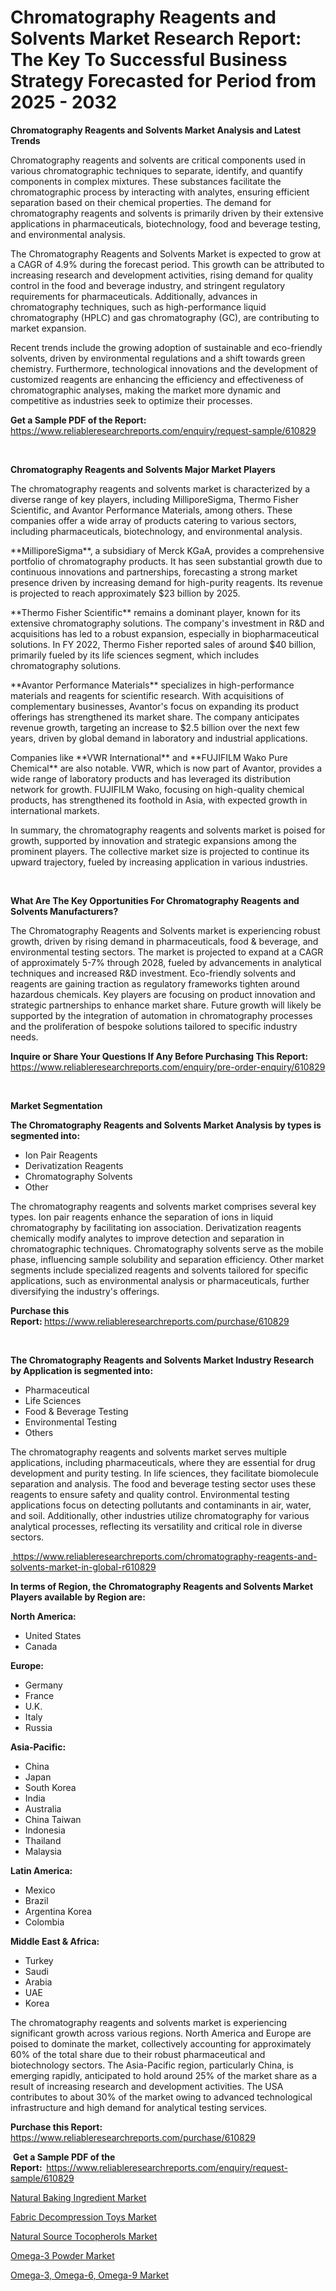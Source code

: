 <p><h1>Chromatography Reagents and Solvents Market Research Report: The Key To Successful Business Strategy Forecasted for Period from 2025 - 2032</h1></p><p><strong>Chromatography Reagents and Solvents Market Analysis and Latest Trends</strong></p>
<p><p>Chromatography reagents and solvents are critical components used in various chromatographic techniques to separate, identify, and quantify components in complex mixtures. These substances facilitate the chromatographic process by interacting with analytes, ensuring efficient separation based on their chemical properties. The demand for chromatography reagents and solvents is primarily driven by their extensive applications in pharmaceuticals, biotechnology, food and beverage testing, and environmental analysis.</p><p>The Chromatography Reagents and Solvents Market is expected to grow at a CAGR of 4.9% during the forecast period. This growth can be attributed to increasing research and development activities, rising demand for quality control in the food and beverage industry, and stringent regulatory requirements for pharmaceuticals. Additionally, advances in chromatography techniques, such as high-performance liquid chromatography (HPLC) and gas chromatography (GC), are contributing to market expansion. </p><p>Recent trends include the growing adoption of sustainable and eco-friendly solvents, driven by environmental regulations and a shift towards green chemistry. Furthermore, technological innovations and the development of customized reagents are enhancing the efficiency and effectiveness of chromatographic analyses, making the market more dynamic and competitive as industries seek to optimize their processes.</p></p>
<p><strong>Get a Sample PDF of the Report:&nbsp;</strong> <a href="https://www.reliableresearchreports.com/enquiry/request-sample/610829?utm_campaign=36&utm_medium=2&utm_source=Github&utm_content=ia&utm_term=23032025&utm_id=chromatography-reagents-and-solvents">https://www.reliableresearchreports.com/enquiry/request-sample/610829</a></p>
<p>&nbsp;</p>
<p><strong>Chromatography Reagents and Solvents Major Market Players</strong></p>
<p><p>The chromatography reagents and solvents market is characterized by a diverse range of key players, including MilliporeSigma, Thermo Fisher Scientific, and Avantor Performance Materials, among others. These companies offer a wide array of products catering to various sectors, including pharmaceuticals, biotechnology, and environmental analysis.</p><p>**MilliporeSigma**, a subsidiary of Merck KGaA, provides a comprehensive portfolio of chromatography products. It has seen substantial growth due to continuous innovations and partnerships, forecasting a strong market presence driven by increasing demand for high-purity reagents. Its revenue is projected to reach approximately $23 billion by 2025.</p><p>**Thermo Fisher Scientific** remains a dominant player, known for its extensive chromatography solutions. The company's investment in R&D and acquisitions has led to a robust expansion, especially in biopharmaceutical solutions. In FY 2022, Thermo Fisher reported sales of around $40 billion, primarily fueled by its life sciences segment, which includes chromatography solutions.</p><p>**Avantor Performance Materials** specializes in high-performance materials and reagents for scientific research. With acquisitions of complementary businesses, Avantor's focus on expanding its product offerings has strengthened its market share. The company anticipates revenue growth, targeting an increase to $2.5 billion over the next few years, driven by global demand in laboratory and industrial applications.</p><p>Companies like **VWR International** and **FUJIFILM Wako Pure Chemical** are also notable. VWR, which is now part of Avantor, provides a wide range of laboratory products and has leveraged its distribution network for growth. FUJIFILM Wako, focusing on high-quality chemical products, has strengthened its foothold in Asia, with expected growth in international markets.</p><p>In summary, the chromatography reagents and solvents market is poised for growth, supported by innovation and strategic expansions among the prominent players. The collective market size is projected to continue its upward trajectory, fueled by increasing application in various industries.</p></p>
<p>&nbsp;</p>
<p><strong>What Are The Key Opportunities For Chromatography Reagents and Solvents Manufacturers?</strong></p>
<p><p>The Chromatography Reagents and Solvents market is experiencing robust growth, driven by rising demand in pharmaceuticals, food & beverage, and environmental testing sectors. The market is projected to expand at a CAGR of approximately 5-7% through 2028, fueled by advancements in analytical techniques and increased R&D investment. Eco-friendly solvents and reagents are gaining traction as regulatory frameworks tighten around hazardous chemicals. Key players are focusing on product innovation and strategic partnerships to enhance market share. Future growth will likely be supported by the integration of automation in chromatography processes and the proliferation of bespoke solutions tailored to specific industry needs.</p></p>
<p><strong>Inquire or Share Your Questions If Any Before Purchasing This Report:</strong> <a href="https://www.reliableresearchreports.com/enquiry/pre-order-enquiry/610829?utm_campaign=36&utm_medium=2&utm_source=Github&utm_content=ia&utm_term=23032025&utm_id=chromatography-reagents-and-solvents">https://www.reliableresearchreports.com/enquiry/pre-order-enquiry/610829</a></p>
<p>&nbsp;</p>
<p><strong>Market Segmentation</strong></p>
<p><strong>The Chromatography Reagents and Solvents Market Analysis by types is segmented into:</strong></p>
<p><ul><li>Ion Pair Reagents</li><li>Derivatization Reagents</li><li>Chromatography Solvents</li><li>Other</li></ul></p>
<p><p>The chromatography reagents and solvents market comprises several key types. Ion pair reagents enhance the separation of ions in liquid chromatography by facilitating ion association. Derivatization reagents chemically modify analytes to improve detection and separation in chromatographic techniques. Chromatography solvents serve as the mobile phase, influencing sample solubility and separation efficiency. Other market segments include specialized reagents and solvents tailored for specific applications, such as environmental analysis or pharmaceuticals, further diversifying the industry's offerings.</p></p>
<p><strong>Purchase this Report:&nbsp;</strong><a href="https://www.reliableresearchreports.com/purchase/610829?utm_campaign=36&utm_medium=2&utm_source=Github&utm_content=ia&utm_term=23032025&utm_id=chromatography-reagents-and-solvents">https://www.reliableresearchreports.com/purchase/610829</a></p>
<p>&nbsp;</p>
<p><strong>The Chromatography Reagents and Solvents Market Industry Research by Application is segmented into:</strong></p>
<p><ul><li>Pharmaceutical</li><li>Life Sciences</li><li>Food & Beverage Testing</li><li>Environmental Testing</li><li>Others</li></ul></p>
<p><p>The chromatography reagents and solvents market serves multiple applications, including pharmaceuticals, where they are essential for drug development and purity testing. In life sciences, they facilitate biomolecule separation and analysis. The food and beverage testing sector uses these reagents to ensure safety and quality control. Environmental testing applications focus on detecting pollutants and contaminants in air, water, and soil. Additionally, other industries utilize chromatography for various analytical processes, reflecting its versatility and critical role in diverse sectors.</p></p>
<p><a href="https://www.reliableresearchreports.com/chromatography-reagents-and-solvents-market-in-global-r610829?utm_campaign=36&utm_medium=2&utm_source=Github&utm_content=ia&utm_term=23032025&utm_id=chromatography-reagents-and-solvents">&nbsp;https://www.reliableresearchreports.com/chromatography-reagents-and-solvents-market-in-global-r610829</a></p>
<p><strong>In terms of Region, the Chromatography Reagents and Solvents Market Players available by Region are:</strong></p>
<p>
    <p> <strong> North America: </strong>
        <ul>
            <li>United States</li>
            <li>Canada</li>
        </ul>
        </p> 
    <p> <strong> Europe: </strong>
        <ul>
            <li>Germany</li>
            <li>France</li>
            <li>U.K.</li>
            <li>Italy</li>
            <li>Russia</li>
        </ul>
        </p> 
    <p> <strong> Asia-Pacific: </strong>
        <ul>
            <li>China</li>
            <li>Japan</li>
            <li>South Korea</li>
            <li>India</li>
            <li>Australia</li>
            <li>China Taiwan</li>
            <li>Indonesia</li>
            <li>Thailand</li>
            <li>Malaysia</li>
        </ul>
        </p> 
    <p> <strong> Latin America: </strong>
        <ul>
            <li>Mexico</li>
            <li>Brazil</li>
            <li>Argentina Korea</li>
            <li>Colombia</li>
        </ul>
        </p> 
    <p> <strong> Middle East & Africa: </strong>
        <ul>
            <li>Turkey</li>
            <li>Saudi</li>
            <li>Arabia</li>
            <li>UAE</li>
            <li>Korea</li>
        </ul>
    </p>
    </p>
<p><p>The chromatography reagents and solvents market is experiencing significant growth across various regions. North America and Europe are poised to dominate the market, collectively accounting for approximately 60% of the total share due to their robust pharmaceutical and biotechnology sectors. The Asia-Pacific region, particularly China, is emerging rapidly, anticipated to hold around 25% of the market share as a result of increasing research and development activities. The USA contributes to about 30% of the market owing to advanced technological infrastructure and high demand for analytical testing services.</p></p>
<p><strong>Purchase this Report: </strong><a href="https://www.reliableresearchreports.com/purchase/610829?utm_campaign=36&utm_medium=2&utm_source=Github&utm_content=ia&utm_term=23032025&utm_id=chromatography-reagents-and-solvents">https://www.reliableresearchreports.com/purchase/610829</a></p>
<p>&nbsp;<strong>Get a Sample PDF of the Report:&nbsp;&nbsp;</strong><a href="https://www.reliableresearchreports.com/enquiry/request-sample/610829?utm_campaign=36&utm_medium=2&utm_source=Github&utm_content=ia&utm_term=23032025&utm_id=chromatography-reagents-and-solvents">https://www.reliableresearchreports.com/enquiry/request-sample/610829</a></p>
<p><strong></strong></p>
<p><p><a href="https://github.com/aiamekar/Market-Research-Report-List-1/blob/main/natural-baking-ingredient-market.md?utm_campaign=36&utm_medium=2&utm_source=Github&utm_content=ia&utm_term=23032025&utm_id=chromatography-reagents-and-solvents">Natural Baking Ingredient Market</a></p><p><a href="https://github.com/akalaihaude/Market-Research-Report-List-1/blob/main/fabric-decompression-toys-market.md?utm_campaign=36&utm_medium=2&utm_source=Github&utm_content=ia&utm_term=23032025&utm_id=chromatography-reagents-and-solvents">Fabric Decompression Toys Market</a></p><p><a href="https://github.com/akalaihaude/Market-Research-Report-List-1/blob/main/natural-source-tocopherols-market.md?utm_campaign=36&utm_medium=2&utm_source=Github&utm_content=ia&utm_term=23032025&utm_id=chromatography-reagents-and-solvents">Natural Source Tocopherols Market</a></p><p><a href="https://github.com/vsiljgestel/Market-Research-Report-List-1/blob/main/omega-3-powder-market.md?utm_campaign=36&utm_medium=2&utm_source=Github&utm_content=ia&utm_term=23032025&utm_id=chromatography-reagents-and-solvents">Omega-3 Powder Market</a></p><p><a href="https://github.com/boudykodumi/Market-Research-Report-List-1/blob/main/omega-3-omega-6-omega-9-market.md?utm_campaign=36&utm_medium=2&utm_source=Github&utm_content=ia&utm_term=23032025&utm_id=chromatography-reagents-and-solvents">Omega-3, Omega-6, Omega-9 Market</a></p></p>